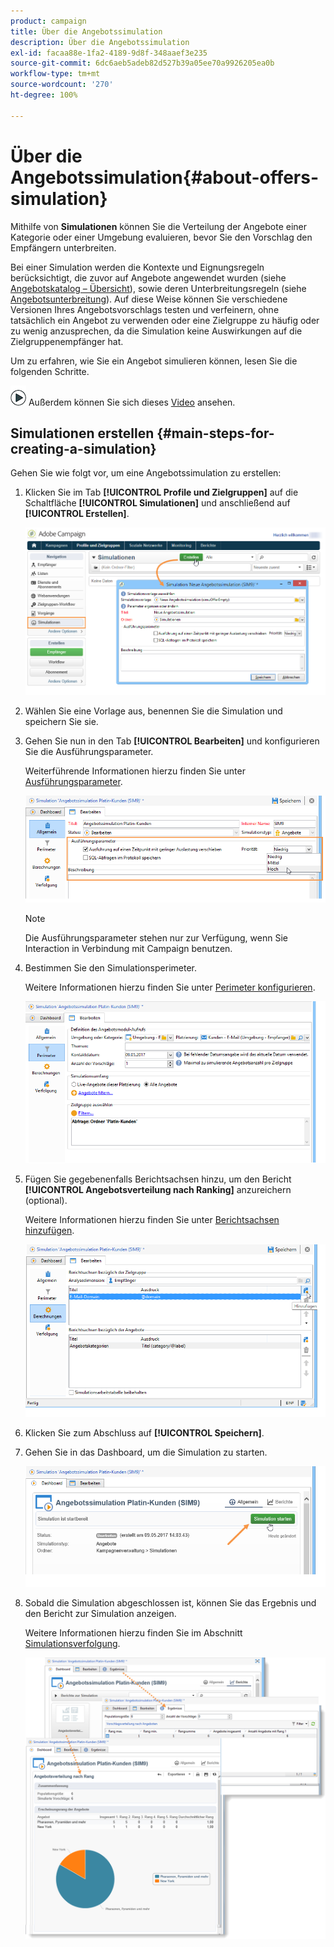 ```yaml
---
product: campaign
title: Über die Angebotssimulation
description: Über die Angebotssimulation
exl-id: facaa88e-1fa2-4189-9d8f-348aaef3e235
source-git-commit: 6dc6aeb5adeb82d527b39a05ee70a9926205ea0b
workflow-type: tm+mt
source-wordcount: '270'
ht-degree: 100%

---
```


# Über die Angebotssimulation{#about-offers-simulation}



Mithilfe von **Simulationen** können Sie die Verteilung der Angebote einer Kategorie oder einer Umgebung evaluieren, bevor Sie den Vorschlag den Empfängern unterbreiten.

Bei einer Simulation werden die Kontexte und Eignungsregeln berücksichtigt, die zuvor auf Angebote angewendet wurden (siehe [Angebotskatalog – Übersicht](../../interaction/using/offer-catalog-overview.md)), sowie deren Unterbreitungsregeln (siehe [Angebotsunterbreitung](../../interaction/using/managing-offer-presentation.md)). Auf diese Weise können Sie verschiedene Versionen Ihres Angebotsvorschlags testen und verfeinern, ohne tatsächlich ein Angebot zu verwenden oder eine Zielgruppe zu häufig oder zu wenig anzusprechen, da die Simulation keine Auswirkungen auf die Zielgruppenempfänger hat.

Um zu erfahren, wie Sie ein Angebot simulieren können, lesen Sie die folgenden Schritte.

![](assets/do-not-localize/how-to-video.png) Außerdem können Sie sich dieses [Video](https://helpx.adobe.com/campaign/classic/how-to/simulate-offer-in-acv6.html?playlist=/ccx/v1/collection/product/campaign/classic/segment/digital-marketers/explevel/intermediate/applaunch/introduction/collection.ccx.js&amp;ref=helpx.adobe.com) ansehen.

## Simulationen erstellen {#main-steps-for-creating-a-simulation}

Gehen Sie wie folgt vor, um eine Angebotssimulation zu erstellen:

1. Klicken Sie im Tab **[!UICONTROL Profile und Zielgruppen]** auf die Schaltfläche **[!UICONTROL Simulationen]** und anschließend auf **[!UICONTROL Erstellen]**.

   ![](assets/offer_simulation_001.png)

1. Wählen Sie eine Vorlage aus, benennen Sie die Simulation und speichern Sie sie.
1. Gehen Sie nun in den Tab **[!UICONTROL Bearbeiten]** und konfigurieren Sie die Ausführungsparameter.

   Weiterführende Informationen hierzu finden Sie unter [Ausführungsparameter](../../interaction/using/execution-settings.md).

   ![](assets/offer_simulation_003.png)

   >[!NOTE]
   >
   >Die Ausführungsparameter stehen nur zur Verfügung, wenn Sie Interaction in Verbindung mit Campaign benutzen.

1. Bestimmen Sie den Simulationsperimeter.

   Weitere Informationen hierzu finden Sie unter [Perimeter konfigurieren](../../interaction/using/simulation-scope.md#definition-of-the-scope).

   ![](assets/offer_simulation_004.png)

1. Fügen Sie gegebenenfalls Berichtsachsen hinzu, um den Bericht **[!UICONTROL Angebotsverteilung nach Ranking]** anzureichern (optional).


   Weitere Informationen hierzu finden Sie unter [Berichtsachsen hinzufügen](../../interaction/using/simulation-scope.md#adding-reporting-axes).

   ![](assets/offer_simulation_005.png)

1. Klicken Sie zum Abschluss auf **[!UICONTROL Speichern]**.
1. Gehen Sie in das Dashboard, um die Simulation zu starten.

   ![](assets/offer_simulation_006.png)

1. Sobald die Simulation abgeschlossen ist, können Sie das Ergebnis und den Bericht zur Simulation anzeigen.

   Weitere Informationen hierzu finden Sie im Abschnitt [Simulationsverfolgung](../../interaction/using/simulation-tracking.md).

   ![](assets/offer_simulation_007.png)
